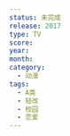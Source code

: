 ```yaml
---
status: 未完成
release: 2017
type: TV
score:
year:
month:
category:
  - 动漫
tags:
  - A类
  - 轻改
  - 校园
  - 恋爱
---
```


